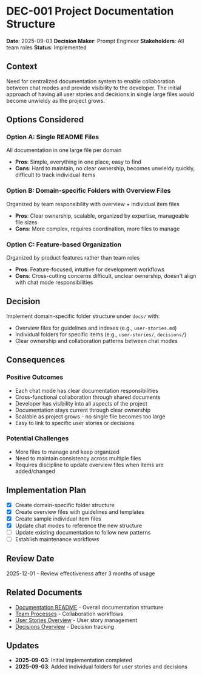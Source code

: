 # DEC-001 Project Documentation Structure

**Date**: 2025-09-03
**Decision Maker**: Prompt Engineer
**Stakeholders**: All team roles
**Status**: Implemented

## Context

Need for centralized documentation system to enable collaboration between chat modes and provide visibility to the developer. The initial approach of having all user stories and decisions in single large files would become unwieldy as the project grows.

## Options Considered

### Option A: Single README Files

All documentation in one large file per domain

- **Pros**: Simple, everything in one place, easy to find
- **Cons**: Hard to maintain, no clear ownership, becomes unwieldy quickly, difficult to track individual items

### Option B: Domain-specific Folders with Overview Files

Organized by team responsibility with overview + individual item files

- **Pros**: Clear ownership, scalable, organized by expertise, manageable file sizes
- **Cons**: More complex, requires coordination, more files to manage

### Option C: Feature-based Organization

Organized by product features rather than team roles

- **Pros**: Feature-focused, intuitive for development workflows
- **Cons**: Cross-cutting concerns difficult, unclear ownership, doesn't align with chat mode responsibilities

## Decision

Implement domain-specific folder structure under `docs/` with:

- Overview files for guidelines and indexes (e.g., `user-stories.md`)
- Individual folders for specific items (e.g., `user-stories/`, `decisions/`)
- Clear ownership and collaboration patterns between chat modes

## Consequences

### Positive Outcomes

- Each chat mode has clear documentation responsibilities
- Cross-functional collaboration through shared documents
- Developer has visibility into all aspects of the project
- Documentation stays current through clear ownership
- Scalable as project grows - no single file becomes too large
- Easy to link to specific user stories or decisions

### Potential Challenges

- More files to manage and keep organized
- Need to maintain consistency across multiple files
- Requires discipline to update overview files when items are added/changed

## Implementation Plan

- [x] Create domain-specific folder structure
- [x] Create overview files with guidelines and templates
- [x] Create sample individual item files
- [x] Update chat modes to reference the new structure
- [ ] Update existing documentation to follow new patterns
- [ ] Establish maintenance workflows

## Review Date

2025-12-01 - Review effectiveness after 3 months of usage

## Related Documents

- [Documentation README](../README.md) - Overall documentation structure
- [Team Processes](../shared/team-processes.md) - Collaboration workflows
- [User Stories Overview](../product/user-stories.md) - User story management
- [Decisions Overview](../shared/decisions-log.md) - Decision tracking

## Updates

- **2025-09-03**: Initial implementation completed
- **2025-09-03**: Added individual folders for user stories and decisions
